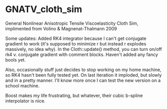 # GNATV_cloth_sim
General Nonlinear Anisotropic Tensile Viscoelasticity Cloth Sim, implimented from Volino &amp; Magnenat-Thalmann 2009

Some updates:
Added RK4 integrator because I can't get conjugate gradient to work (it's supposed to minimize r but instead r explodes massively, no idea why).
In the Cloth::update() method, you can turn on/off rk4 v. conjugate gradient with comment blocks. Haven't added any fancy bools yet.

Also, occasionally stuff just decides to stop working on my home machine, so RK4 hasn't been fully tested yet. On last iteration it imploded, but slowly and in a pretty manner. I'll know more once I can test the new version on a school machine.

Boost makes my life frustrating, but whatever, their cubic b-spline interpolator is nice.
